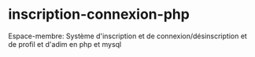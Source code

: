 # inscription-connexion-php
Espace-membre: Système d'inscription et de connexion/désinscription  et de profil et d'adim en php et mysql 
